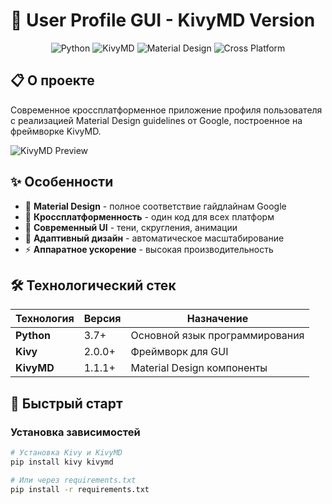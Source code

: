 # 🚀 User Profile GUI - KivyMD Version

<div align="center">

![Python](https://img.shields.io/badge/Python-3.7%2B-blue?logo=python)
![KivyMD](https://img.shields.io/badge/Framework-KivyMD-orange)
![Material Design](https://img.shields.io/badge/Design-Material%20Design-757575?logo=material-design)
![Cross Platform](https://img.shields.io/badge/Cross%20Platform-✓-success)

</div>

## 📋 О проекте

Современное кроссплатформенное приложение профиля пользователя с реализацией Material Design guidelines от Google, построенное на фреймворке KivyMD.

![KivyMD Preview](https://via.placeholder.com/400x600/2196F3/ffffff?text=Material+Design+Profile)

## ✨ Особенности

- 🎨 **Material Design** - полное соответствие гайдлайнам Google
- 📱 **Кроссплатформенность** - один код для всех платформ
- 🎯 **Современный UI** - тени, скругления, анимации
- 🔄 **Адаптивный дизайн** - автоматическое масштабирование
- ⚡ **Аппаратное ускорение** - высокая производительность

## 🛠 Технологический стек

| Технология | Версия | Назначение |
|------------|--------|------------|
| **Python** | 3.7+ | Основной язык программирования |
| **Kivy** | 2.0.0+ | Фреймворк для GUI |
| **KivyMD** | 1.1.1+ | Material Design компоненты |

## 🚀 Быстрый старт

### Установка зависимостей

```bash
# Установка Kivy и KivyMD
pip install kivy kivymd

# Или через requirements.txt
pip install -r requirements.txt
